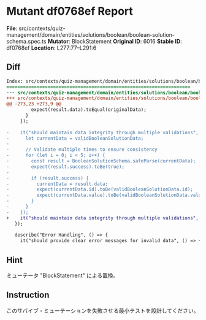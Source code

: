 # Mutant df0768ef Report

**File**: src/contexts/quiz-management/domain/entities/solutions/boolean/boolean-solution-schema.spec.ts
**Mutator**: BlockStatement
**Original ID**: 6016
**Stable ID**: df0768ef
**Location**: L277:77–L291:6

## Diff

```diff
Index: src/contexts/quiz-management/domain/entities/solutions/boolean/boolean-solution-schema.spec.ts
===================================================================
--- src/contexts/quiz-management/domain/entities/solutions/boolean/boolean-solution-schema.spec.ts	original
+++ src/contexts/quiz-management/domain/entities/solutions/boolean/boolean-solution-schema.spec.ts	mutated #6016
@@ -273,23 +273,9 @@
         expect(result.data).toEqual(originalData);
       }
     });
 
-    it("should maintain data integrity through multiple validations", () => {
-      let currentData = validBooleanSolutionData;
-
-      // Validate multiple times to ensure consistency
-      for (let i = 0; i < 5; i++) {
-        const result = BooleanSolutionSchema.safeParse(currentData);
-        expect(result.success).toBe(true);
-
-        if (result.success) {
-          currentData = result.data;
-          expect(currentData.id).toBe(validBooleanSolutionData.id);
-          expect(currentData.value).toBe(validBooleanSolutionData.value);
-        }
-      }
-    });
+    it("should maintain data integrity through multiple validations", () => {});
   });
 
   describe("Error Handling", () => {
     it("should provide clear error messages for invalid data", () => {
```

## Hint

ミューテータ "BlockStatement" による置換。

## Instruction

このサバイブ・ミューテーションを失敗させる最小テストを設計してください。
